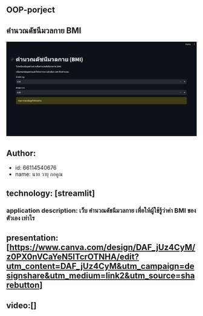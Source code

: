 ## OOP-porject

## คำนวณดัชนีมวลกาย BMI
![download banner](./BMIPNG.png)

## Author:

-   id: 66114540676
-   name: นาย วายุ กอคูณ

## technology: [streamlit]

### application description: เว็บ คำนวณดัชนีมวลกาย เพื่อให้ผู้ใช้รู้ว่าค่า BMI ของตัวเอง เท่าไร
##  presentation:[https://www.canva.com/design/DAF_jUz4CyM/z0PX0nVCaYeN5ITcrOTNHA/edit?utm_content=DAF_jUz4CyM&utm_campaign=designshare&utm_medium=link2&utm_source=sharebutton]
##  video:[]
